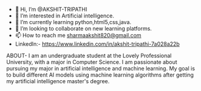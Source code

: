 - 👋 Hi, I’m @AKSHIT-TRIPATHI
- 👀 I’m interested in Artificial intelligence.
- 🌱 I’m currently learning python,html5,css,java.
- 💞️ I’m looking to collaborate on new learning platforms.
- 📫 How to reach me sharmaakshit820@gmail.com 
- LinkedIn:- https://www.linkedin.com/in/akshit-tripathi-7a028a22b

<!---
AKSHIT-TRIPATHI/AKSHIT-TRIPATHI is a ✨ special ✨ repository because its `README.md` (this file) appears on your GitHub profile.
You can click the Preview link to take a look at your changes.
--->
ABOUT-
I am an undergraduate student at the Lovely Professional University, with a major in Computer Science. I am passionate about pursuing my major in artificial intelligence and machine learning. 
My goal is to build different AI models using machine learning algorithms after getting my artificial intelligence master's degree.

